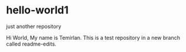 # hello-world1
just another repository

Hi World, 
My name is Temirlan. This is a test repository in a new branch called readme-edits. 
